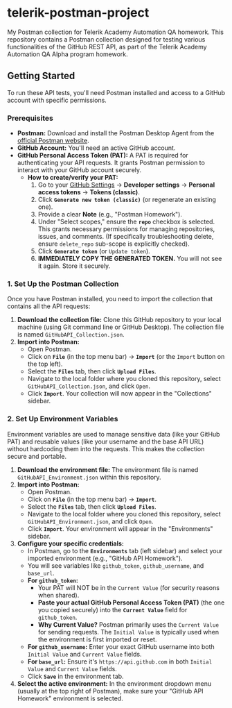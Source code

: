 # telerik-postman-project
My Postman collection for Telerik Academy Automation QA homework.
This repository contains a Postman collection designed for testing various functionalities of the GitHub REST API, as part of the Telerik Academy Automation QA Alpha program homework.

## Getting Started

To run these API tests, you'll need Postman installed and access to a GitHub account with specific permissions.

### Prerequisites

* **Postman:** Download and install the Postman Desktop Agent from the [official Postman website](https://www.postman.com/downloads/).
* **GitHub Account:** You'll need an active GitHub account.
* **GitHub Personal Access Token (PAT):** A PAT is required for authenticating your API requests. It grants Postman permission to interact with your GitHub account securely.
    * **How to create/verify your PAT:**
        1.  Go to your [GitHub Settings](https://github.com/settings/profile) -> **Developer settings** -> **Personal access tokens** -> **Tokens (classic)**.
        2.  Click **`Generate new token (classic)`** (or regenerate an existing one).
        3.  Provide a clear **Note** (e.g., "Postman Homework").
        4.  Under "Select scopes," ensure the **`repo`** checkbox is selected. This grants necessary permissions for managing repositories, issues, and comments. (If specifically troubleshooting delete, ensure `delete_repo` sub-scope is explicitly checked).
        5.  Click **`Generate token`** (or `Update token`).
        6.  **IMMEDIATELY COPY THE GENERATED TOKEN.** You will not see it again. Store it securely.
     
### 1. Set Up the Postman Collection

Once you have Postman installed, you need to import the collection that contains all the API requests:

1.  **Download the collection file:** Clone this GitHub repository to your local machine (using Git command line or GitHub Desktop). The collection file is named `GitHubAPI_Collection.json`.
2.  **Import into Postman:**
    * Open Postman.
    * Click on **`File`** (in the top menu bar) -> **`Import`** (or the `Import` button on the top left).
    * Select the **`Files`** tab, then click **`Upload Files`**.
    * Navigate to the local folder where you cloned this repository, select `GitHubAPI_Collection.json`, and click `Open`.
    * Click **`Import`**. Your collection will now appear in the "Collections" sidebar.

### 2. Set Up Environment Variables

Environment variables are used to manage sensitive data (like your GitHub PAT) and reusable values (like your username and the base API URL) without hardcoding them into the requests. This makes the collection secure and portable.

1.  **Download the environment file:** The environment file is named `GitHubAPI_Environment.json` within this repository.
2.  **Import into Postman:**
    * Open Postman.
    * Click on **`File`** (in the top menu bar) -> **`Import`**.
    * Select the **`Files`** tab, then click **`Upload Files`**.
    * Navigate to the local folder where you cloned this repository, select `GitHubAPI_Environment.json`, and click `Open`.
    * Click **`Import`**. Your environment will appear in the "Environments" sidebar.
3.  **Configure your specific credentials:**
    * In Postman, go to the **`Environments`** tab (left sidebar) and select your imported environment (e.g., "GitHub API Homework").
    * You will see variables like `github_token`, `github_username`, and `base_url`.
    * **For `github_token`:**
        * Your PAT will NOT be in the `Current Value` (for security reasons when shared).
        * **Paste your actual GitHub Personal Access Token (PAT)** (the one you copied securely) into the **`Current Value`** field for `github_token`.
        * **Why Current Value?** Postman primarily uses the `Current Value` for sending requests. The `Initial Value` is typically used when the environment is first imported or reset.
    * **For `github_username`:** Enter your exact GitHub username into both `Initial Value` and `Current Value` fields.
    * **For `base_url`:** Ensure it's `https://api.github.com` in both `Initial Value` and `Current Value` fields.
    * Click **`Save`** in the environment tab.
4.  **Select the active environment:** In the environment dropdown menu (usually at the top right of Postman), make sure your "GitHub API Homework" environment is selected.
